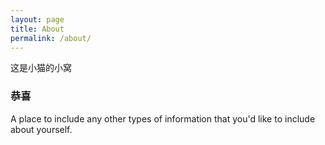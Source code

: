 ```yaml
---
layout: page
title: About
permalink: /about/
---
```


这是小猫的小窝

### 恭喜

A place to include any other types of information that you'd like to include about yourself.
